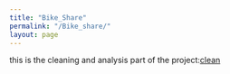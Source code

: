 ```yaml
---
title: "Bike_Share"
permalink: "/Bike_share/"
layout: page
---
```


this is the cleaning and analysis part of the project:[clean](Capestone_-Bike_Share_2.html)
